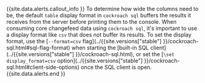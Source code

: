 {{site.data.alerts.callout_info }}
To determine how wide the columns need to be, the default `table` display format in `cockroach sql` buffers the results it receives from the server before printing them to the console. When consuming core changefeed data using `cockroach sql`, it's important to use a display format like `csv` that does not buffer its results. To set the display format, use the [`--format=csv` flag](../{{site.versions["stable"] }}/cockroach-sql.html#sql-flag-format) when starting the [built-in SQL client](../{{site.versions["stable"] }}/cockroach-sql.html), or set the [`\set display_format=csv` option](../{{site.versions["stable"] }}/cockroach-sql.html#client-side-options) once the SQL client is open.
{{site.data.alerts.end }}
